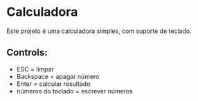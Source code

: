# Calculadora

Este projeto é uma calculadora simples, com suporte de teclado.

## Controls:
  - ESC = limpar
  - Backspace = apagar número
  - Enter = calcular resultado
  - números do teclado = escrever números
